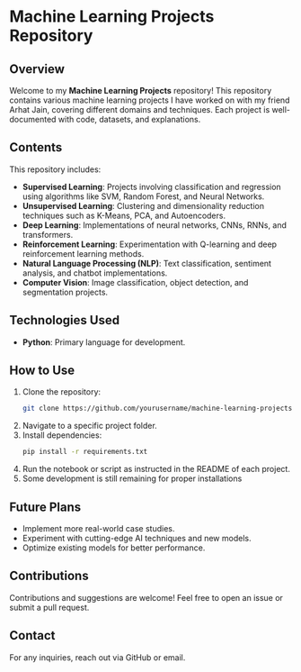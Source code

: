 # Machine Learning Projects Repository

## Overview
Welcome to my **Machine Learning Projects** repository! This repository contains various machine learning projects I have worked on with my friend Arhat Jain, covering different domains and techniques. Each project is well-documented with code, datasets, and explanations.

## Contents
This repository includes:
- **Supervised Learning**: Projects involving classification and regression using algorithms like SVM, Random Forest, and Neural Networks.
- **Unsupervised Learning**: Clustering and dimensionality reduction techniques such as K-Means, PCA, and Autoencoders.
- **Deep Learning**: Implementations of neural networks, CNNs, RNNs, and transformers.
- **Reinforcement Learning**: Experimentation with Q-learning and deep reinforcement learning methods.
- **Natural Language Processing (NLP)**: Text classification, sentiment analysis, and chatbot implementations.
- **Computer Vision**: Image classification, object detection, and segmentation projects.

## Technologies Used
- **Python**: Primary language for development.

## How to Use
1. Clone the repository:
   ```bash
   git clone https://github.com/yourusername/machine-learning-projects.git
   ```
2. Navigate to a specific project folder.
3. Install dependencies:
   ```bash
   pip install -r requirements.txt
   ```
4. Run the notebook or script as instructed in the README of each project.
5. Some development is still remaining for proper installations 

## Future Plans
- Implement more real-world case studies.
- Experiment with cutting-edge AI techniques and new models.
- Optimize existing models for better performance.

## Contributions
Contributions and suggestions are welcome! Feel free to open an issue or submit a pull request.

## Contact
For any inquiries, reach out via GitHub or email.
